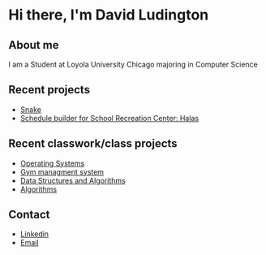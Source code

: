 # Hi there, I'm David Ludington 

## About me 
I am a Student at Loyola University Chicago majoring in Computer Science 

## Recent projects 
- [Snake](https://github.com/davidludington/snake-raylibTest)
- [Schedule builder for School Recreation Center: Halas](https://github.com/davidludington/halas_Mock_Schedule_maker)

## Recent classwork/class projects
- [Operating Systems](https://github.com/davidludington/comp310-starter)
- [Gym managment system](https://github.com/davidludington/c330-project)
- [Data Structures and Algorithms](https://github.com/davidludington/Comp-272-)
- [Algorithms](https://github.com/davidludington/comp363assignments)

## Contact 
- [Linkedin](https://www.linkedin.com/in/david-ludington-903389249/)
- [Email](mailto:dludington@luc.edu)

<!--
**davidludington/davidludington** is a ✨ _special_ ✨ repository because its `README.md` (this file) appears on your GitHub profile.

Here are some ideas to get you started:

- 🔭 I’m currently working on ...
- 🌱 I’m currently learning ...
- 👯 I’m looking to collaborate on ...
- 🤔 I’m looking for help with ...
- 💬 Ask me about ...
- 📫 How to reach me: ...
- 😄 Pronouns: ...
- ⚡ Fun fact: ...
-->

